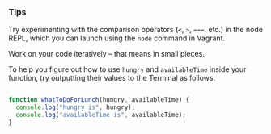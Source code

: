 ### Tips

Try experimenting with the comparison operators (`<`, `>`, `===`, etc.) in the node REPL, which you can launch using the `node` command in Vagrant.

Work on your code iteratively – that means in small pieces.

To help you figure out how to use `hungry` and `availableTime` inside your function, try outputting their values to the Terminal as follows.



```javascript

function whatToDoForLunch(hungry, availableTime) {
  console.log("hungry is", hungry);
  console.log("availableTime is", availableTime);
}

```